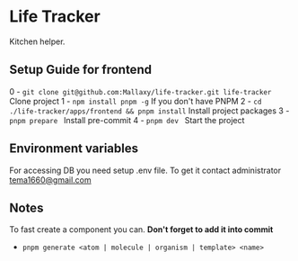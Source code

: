 # Life Tracker

Kitchen helper.

## Setup Guide for frontend

0 - `git clone git@github.com:Mallaxy/life-tracker.git life-tracker` Clone project
1 - `npm install pnpm -g` If you don't have PNPM
2 - `cd ./life-tracker/apps/frontend && pnpm install` Install project packages
3 - `pnpm prepare ` Install pre-commit
4 - `pnpm dev ` Start the project


## Environment variables

For accessing DB you need setup .env file. To get it contact administrator tema1660@gmail.com

## Notes

To fast create a component you can. **Don't forget to add it into commit**
- `pnpm generate <atom | molecule | organism | template> <name>`
